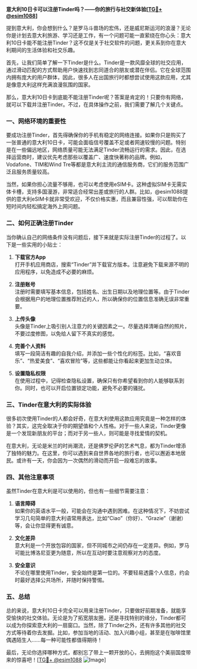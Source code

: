 **意大利10日卡可以注册Tinder吗？——你的旅行与社交新体验[[TG💪+ @esim1088](https://t.me/s/esim1088)]**

提到意大利，你会想到什么？是罗马斗兽场的宏伟，还是威尼斯运河的浪漫？无论你是计划去意大利旅游、学习还是工作，有一个问题可能一直萦绕在你心头：意大利10日卡能不能注册Tinder？这不仅是关于社交软件的问题，更关系到你在意大利期间的生活体验和社交乐趣。

首先，让我们简单了解一下Tinder是什么。Tinder是一款风靡全球的社交应用，通过滑动匹配的方式帮助用户快速找到志同道合的朋友或潜在伴侣。它在全球范围内拥有庞大的用户群体，因此，很多人在出国旅行时都想尝试使用这款应用，尤其是像意大利这样充满浪漫氛围的国家。

那么，意大利10日卡到底能不能注册Tinder呢？答案是肯定的！只要你有网络，就可以下载并注册Tinder。不过，在具体操作之前，我们需要了解几个关键点。

### **一、网络环境的重要性**

要成功注册Tinder，首先得确保你的手机有稳定的网络连接。如果你只是购买了一张普通的意大利10日卡，可能会面临信号覆盖不足或者网速较慢的问题。特别是在一些偏远地区，网络质量可能无法满足Tinder流畅运行的需求。因此，在选择运营商时，建议优先考虑那些以覆盖广、速度快著称的品牌。例如，Vodafone、TIM和Wind Tre等都是意大利主流的通信服务商，它们的服务范围广泛且服务质量较高。

当然，如果你担心流量不够用，也可以考虑使用eSIM卡。这种虚拟SIM卡无需实体卡槽，支持多国漫游，非常适合经常出差或旅行的人群。比如，@esim1088提供的意大利eSIM卡就非常受欢迎，不仅价格实惠，而且兼容性强，可以帮助你在短时间内轻松搞定海外上网问题。

### **二、如何正确注册Tinder**

当你确认自己的网络条件没有问题后，接下来就是实际注册Tinder的过程了。以下是一些实用的小贴士：

1. **下载官方App**  
   打开手机应用商店，搜索“Tinder”并下载官方版本。注意避免下载来源不明的应用程序，以免造成不必要的麻烦。

2. **注册账号**  
   注册时需要填写基本信息，包括姓名、出生日期以及地理位置等。由于Tinder会根据用户的地理位置推荐附近的人，所以确保你的位置信息准确无误非常重要。

3. **上传头像**  
   头像是Tinder上吸引别人注意力的关键因素之一。尽量选择清晰自然的照片，不要过度修图，以免给人留下不真实的感觉。

4. **完善个人资料**  
   填写一段简洁有趣的自我介绍，并添加一些个性化的标签。比如，“喜欢音乐”、“热爱美食”、“喜欢冒险”等，这些都能让你看起来更加生动立体。

5. **设置隐私权限**  
   在使用过程中，记得检查隐私设置，确保只有你希望看到你的人能够联系到你。同时，也可以开启位置锁定功能，避免不必要的骚扰。

### **三、Tinder在意大利的实际体验**

很多初次使用Tinder的人都会好奇，在意大利使用这款应用究竟是一种怎样的体验？其实，这完全取决于你的期望值和个人性格。对于一些人来说，Tinder更像是一个发现新朋友的平台；而对于另一些人，则可能是寻找爱情的契机。

在意大利，无论是米兰的时尚潮流，还是佛罗伦萨的艺术气息，都为Tinder增添了独特的魅力。在这里，你可以遇到来自世界各地的旅行者，也可以邂逅本地居民。或许有一天，你会因为一次偶然的滑动而开启一段难忘的故事。

### **四、其他注意事项**

虽然Tinder在意大利是可以使用的，但也有一些细节需要注意：

1. **语言障碍**  
   如果你的英语水平一般，可能会在沟通中遇到困难。在这种情况下，不妨尝试学习几句简单的意大利语常用表达，比如“Ciao”（你好）、“Grazie”（谢谢）等，会让你显得更有诚意。

2. **文化差异**  
   意大利是一个开放包容的国家，但不同城市之间仍存在一定差异。例如，罗马可能比博洛尼亚更为随意，所以在互动时要注意观察对方的态度。

3. **安全意识**  
   不论在哪里使用Tinder，安全始终是第一位的。不要轻易透露个人信息，约会时最好选择公共场所，并随时保持警惕。

### **五、总结**

总的来说，意大利10日卡完全可以用来注册Tinder，只要做好前期准备，就能享受愉快的社交体验。无论是为了拓宽朋友圈，还是寻找特别的缘分，Tinder都可以成为你探索意大利的一扇窗口。当然，除了Tinder之外，还有许多其他的社交方式等待着你去发掘。比如，参加当地的活动、加入兴趣小组，甚至是在咖啡馆里偶遇陌生人……每一种可能性都值得期待！

最后，无论你选择哪种方式，都别忘了带上一颗开放的心，去拥抱这个美丽国度带来的惊喜吧！[[TG💪+ @esim1088](https://t.me/s/esim1088) ![Image](https://i.postimg.cc/4NQfJmqS/Snipaste-2025-05-13-00-14-12.png)]